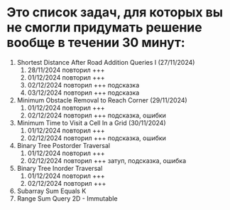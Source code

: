 # Это список задач, для которых вы не смогли придумать решение вообще в течении 30 минут:

1. Shortest Distance After Road Addition Queries I (27/11/2024)
   1. 28/11/2024 повторил +++
   2. 01/12/2024 повторил +++
   3. 02/12/2024 повторил +++ подсказка
   4. 03/12/2024 повторил +++ подсказка
2. Minimum Obstacle Removal to Reach Corner (29/11/2024)
    1. 01/12/2024 повторил +++
   2. 02/12/2024 повторил +++ подсказка, ошибки
3. Minimum Time to Visit a Cell In a Grid (30/11/2024)
    1. 01/12/2024 повторил +++ 
   2. 02/12/2024 повторил +++ подсказка, ошибки
4. Binary Tree Postorder Traversal 
   1. 01/12/2024 повторил +++
   2. 02/12/2024 повторил +++ затуп, подсказка, ошибка
5. Binary Tree Inorder Traversal
   1. 01/12/2024 повторил +++
   2. 02/12/2024 повторил +++
6. Subarray Sum Equals K
7. Range Sum Query 2D - Immutable

    